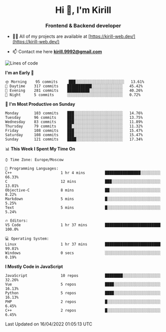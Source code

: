 <h1 align="center">Hi 👋, I'm Kirill</h1>
<h3 align="center">Frontend & Backend developer</h3>

- 👨‍💻 All of my projects are available at [https://kirill-web.dev/](https://kirill-web.dev/)

- 📫 Contact me here **kirill.9992@gmail.com**











<!--START_SECTION:waka-->
![Lines of code](https://img.shields.io/badge/From%20Hello%20World%20I%27ve%20Written-477%20Thousand%20lines%20of%20code-blue)

**I'm an Early 🐤** 

```text
🌞 Morning    95 commits     ███░░░░░░░░░░░░░░░░░░░░░░   13.61% 
🌆 Daytime    317 commits    ███████████░░░░░░░░░░░░░░   45.42% 
🌃 Evening    281 commits    ██████████░░░░░░░░░░░░░░░   40.26% 
🌙 Night      5 commits      ░░░░░░░░░░░░░░░░░░░░░░░░░   0.72%

```
📅 **I'm Most Productive on Sunday** 

```text
Monday       103 commits    ███░░░░░░░░░░░░░░░░░░░░░░   14.76% 
Tuesday      96 commits     ███░░░░░░░░░░░░░░░░░░░░░░   13.75% 
Wednesday    83 commits     ███░░░░░░░░░░░░░░░░░░░░░░   11.89% 
Thursday     79 commits     ██░░░░░░░░░░░░░░░░░░░░░░░   11.32% 
Friday       108 commits    ███░░░░░░░░░░░░░░░░░░░░░░   15.47% 
Saturday     108 commits    ███░░░░░░░░░░░░░░░░░░░░░░   15.47% 
Sunday       121 commits    ████░░░░░░░░░░░░░░░░░░░░░   17.34%

```


📊 **This Week I Spent My Time On** 

```text
⌚︎ Time Zone: Europe/Moscow

💬 Programming Languages: 
C++                      1 hr 4 mins         ████████████████░░░░░░░░░   66.33% 
C                        12 mins             ███░░░░░░░░░░░░░░░░░░░░░░   13.01% 
Objective-C              8 mins              ██░░░░░░░░░░░░░░░░░░░░░░░   8.22% 
Markdown                 5 mins              █░░░░░░░░░░░░░░░░░░░░░░░░   5.25% 
Text                     5 mins              █░░░░░░░░░░░░░░░░░░░░░░░░   5.24%

🔥 Editors: 
VS Code                  1 hr 37 mins        █████████████████████████   100.0%

💻 Operating System: 
Linux                    1 hr 37 mins        █████████████████████████   99.81% 
Windows                  0 secs              ░░░░░░░░░░░░░░░░░░░░░░░░░   0.19%

```

**I Mostly Code in JavaScript** 

```text
JavaScript               10 repos            ████████░░░░░░░░░░░░░░░░░   32.26% 
Vue                      5 repos             ████░░░░░░░░░░░░░░░░░░░░░   16.13% 
Python                   5 repos             ████░░░░░░░░░░░░░░░░░░░░░   16.13% 
PHP                      2 repos             █░░░░░░░░░░░░░░░░░░░░░░░░   6.45% 
C++                      2 repos             █░░░░░░░░░░░░░░░░░░░░░░░░   6.45%

```



 Last Updated on 16/04/2022 01:05:13 UTC
<!--END_SECTION:waka-->

